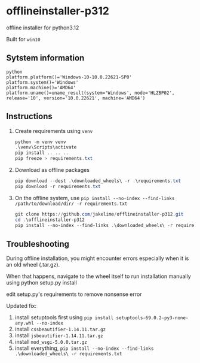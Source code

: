 # offlineinstaller-p312

offline installer for python3.12

Built for `win10`

## Sytstem information

```
python
platform.platform()='Windows-10-10.0.22621-SP0'
platform.system()='Windows'
platform.machine()='AMD64'
platform.uname()=uname_result(system='Windows', node='HLZBP02', release='10', version='10.0.22621', machine='AMD64')
```

## Instructions

1. Create requirements using `venv`

   ```powershell
   python -m venv venv
   .\venv\Scripts\activate
   pip install .. .. ..
   pip freeze > requirements.txt
   ```

1. Download as offline packages

   ```powershell
   pip download --dest .\downloaded_wheels\ -r .\requirements.txt
   pip download -r requirements.txt
   ```

1. On the offline system, use `pip install --no-index --find-links /path/to/download/dir/ -r requirements.txt`

   ```powershell
   git clone https://github.com/jakelime/offlineinstaller-p312.git
   cd .\offlineinstaller-p312
   pip install --no-index --find-links .\downloaded_wheels\ -r requirements.txt
   ```

## Troubleshooting

During offline installation, you might encounter
errors especially when it is an old wheel
(.tar.gz).

When that happens, navigate to the wheel itself
to run installation manually
using python setup.py install

edit setup.py's requirements to remove
nonsense error

Updated fix:

1. install setuptools first using `pip install setuptools-69.0.2-py3-none-any.whl --no-index`
1. install `cssbeautifier-1.14.11.tar.gz`
1. install `jsbeautifier-1.14.11.tar.gz`
1. install `mod_wsgi-5.0.0.tar.gz`
1. install everything, `pip install --no-index --find-links .\downloaded_wheels\ -r requirements.txt`
